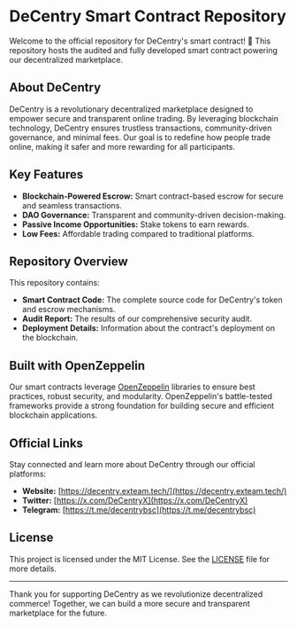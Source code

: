 # DeCentry Smart Contract Repository

Welcome to the official repository for DeCentry's smart contract! 🚀 This repository hosts the audited and fully developed smart contract powering our decentralized marketplace.

## About DeCentry

DeCentry is a revolutionary decentralized marketplace designed to empower secure and transparent online trading. By leveraging blockchain technology, DeCentry ensures trustless transactions, community-driven governance, and minimal fees. Our goal is to redefine how people trade online, making it safer and more rewarding for all participants.

## Key Features

- **Blockchain-Powered Escrow:** Smart contract-based escrow for secure and seamless transactions.
- **DAO Governance:** Transparent and community-driven decision-making.
- **Passive Income Opportunities:** Stake tokens to earn rewards.
- **Low Fees:** Affordable trading compared to traditional platforms.

## Repository Overview

This repository contains:

- **Smart Contract Code:** The complete source code for DeCentry's token and escrow mechanisms.
- **Audit Report:** The results of our comprehensive security audit.
- **Deployment Details:** Information about the contract's deployment on the blockchain.

## Built with OpenZeppelin

Our smart contracts leverage [OpenZeppelin](https://openzeppelin.com/) libraries to ensure best practices, robust security, and modularity. OpenZeppelin's battle-tested frameworks provide a strong foundation for building secure and efficient blockchain applications.

## Official Links

Stay connected and learn more about DeCentry through our official platforms:

- **Website:** [https://decentry.exteam.tech/](https://decentry.exteam.tech/)
- **Twitter:** [https://x.com/DeCentryX](https://x.com/DeCentryX)
- **Telegram:** [https://t.me/decentrybsc](https://t.me/decentrybsc)

## License

This project is licensed under the MIT License. See the [LICENSE](./LICENSE) file for more details.

---

Thank you for supporting DeCentry as we revolutionize decentralized commerce! Together, we can build a more secure and transparent marketplace for the future.
